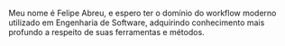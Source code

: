 Meu nome é Felipe Abreu, e espero ter o domínio do workflow moderno utilizado em Engenharia de Software, adquirindo conhecimento mais profundo a respeito de suas ferramentas e métodos. 
